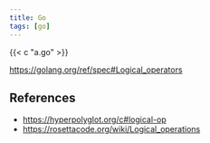 ```yaml
---
title: Go
tags: [go]
---
```


{{< c "a.go" >}}

<https://golang.org/ref/spec#Logical_operators>

## References

- <https://hyperpolyglot.org/c#logical-op>
- <https://rosettacode.org/wiki/Logical_operations>
